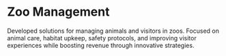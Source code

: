 # Zoo Management

Developed solutions for managing animals and visitors in zoos. Focused on animal care, habitat upkeep, safety protocols, and improving visitor experiences while boosting revenue through innovative strategies.
